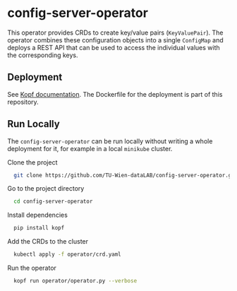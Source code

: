 
# config-server-operator

This operator provides CRDs to create key/value pairs (`KeyValuePair`). The operator combines these configuration objects into a single `ConfigMap` and deploys a REST API that can be used to access the individual values with the corresponding keys.


## Deployment

See [Kopf documentation](https://kopf.readthedocs.io/en/stable/deployment/). The Dockerfile for the deployment is part of this repository.


## Run Locally

The `config-server-operator` can be run locally without writing a whole deployment for it, for example in a local `minikube` cluster.

Clone the project

```bash
  git clone https://github.com/TU-Wien-dataLAB/config-server-operator.git
```

Go to the project directory

```bash
  cd config-server-operator
```

Install dependencies

```bash
  pip install kopf
```

Add the CRDs to the cluster

```bash
  kubectl apply -f operator/crd.yaml
```

Run the operator

```bash
  kopf run operator/operator.py --verbose
```

